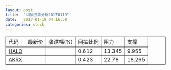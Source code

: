 ```yaml
---
layout: post
title:  "回抽股票分析20170119"
date:   2017-01-19 04:16:58
categories: stock
---
```

<script type="text/javascript">
var stockList = []
stockList.push('gb_halo');
stockList.push('gb_akrx');
</script>
<table border="1">
 <tr>
 <td>代码</td>
 <td>最新价</td>
 <td>涨跌幅(%)</td>
 <td>回抽比例</td>
 <td>阻力</td>
 <td>支撑</td>
</tr>
  <tr id="halo">
  <td><a href="http://stock.finance.sina.com.cn/usstock/quotes/HALO.html" target="_blank">HALO</a></td><td></td><td></td><td>0.612</td><td>13.345</td><td>9.955</td></tr>
  <tr id="akrx">
  <td><a href="http://stock.finance.sina.com.cn/usstock/quotes/AKRX.html" target="_blank">AKRX</a></td><td></td><td></td><td>0.423</td><td>22.78</td><td>18.265</td></tr>
</table>
